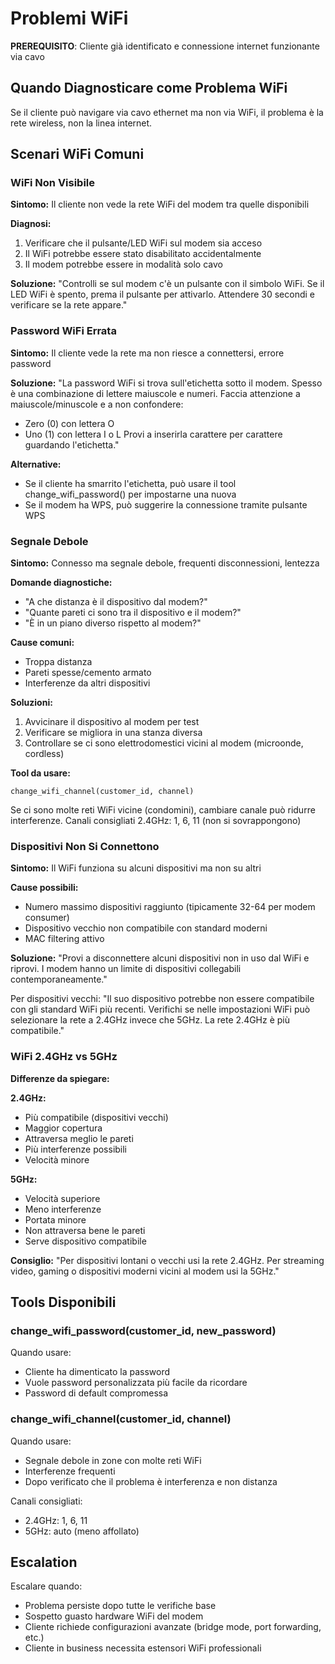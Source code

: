 # Problemi WiFi

**PREREQUISITO**: Cliente già identificato e connessione internet funzionante via cavo

## Quando Diagnosticare come Problema WiFi

Se il cliente può navigare via cavo ethernet ma non via WiFi, il problema è la rete wireless, non la linea internet.

## Scenari WiFi Comuni

### WiFi Non Visibile

**Sintomo:** Il cliente non vede la rete WiFi del modem tra quelle disponibili

**Diagnosi:**
1. Verificare che il pulsante/LED WiFi sul modem sia acceso
2. Il WiFi potrebbe essere stato disabilitato accidentalmente
3. Il modem potrebbe essere in modalità solo cavo

**Soluzione:**
"Controlli se sul modem c'è un pulsante con il simbolo WiFi. Se il LED WiFi è spento, prema il pulsante per attivarlo. Attendere 30 secondi e verificare se la rete appare."

### Password WiFi Errata

**Sintomo:** Il cliente vede la rete ma non riesce a connettersi, errore password

**Soluzione:**
"La password WiFi si trova sull'etichetta sotto il modem. Spesso è una combinazione di lettere maiuscole e numeri. Faccia attenzione a maiuscole/minuscole e a non confondere:
- Zero (0) con lettera O
- Uno (1) con lettera I o L
Provi a inserirla carattere per carattere guardando l'etichetta."

**Alternative:**
- Se il cliente ha smarrito l'etichetta, può usare il tool change_wifi_password() per impostarne una nuova
- Se il modem ha WPS, può suggerire la connessione tramite pulsante WPS

### Segnale Debole

**Sintomo:** Connesso ma segnale debole, frequenti disconnessioni, lentezza

**Domande diagnostiche:**
- "A che distanza è il dispositivo dal modem?"
- "Quante pareti ci sono tra il dispositivo e il modem?"
- "È in un piano diverso rispetto al modem?"

**Cause comuni:**
- Troppa distanza
- Pareti spesse/cemento armato
- Interferenze da altri dispositivi

**Soluzioni:**
1. Avvicinare il dispositivo al modem per test
2. Verificare se migliora in una stanza diversa
3. Controllare se ci sono elettrodomestici vicini al modem (microonde, cordless)

**Tool da usare:**
```
change_wifi_channel(customer_id, channel)
```
Se ci sono molte reti WiFi vicine (condomini), cambiare canale può ridurre interferenze.
Canali consigliati 2.4GHz: 1, 6, 11 (non si sovrappongono)

### Dispositivi Non Si Connettono

**Sintomo:** Il WiFi funziona su alcuni dispositivi ma non su altri

**Cause possibili:**
- Numero massimo dispositivi raggiunto (tipicamente 32-64 per modem consumer)
- Dispositivo vecchio non compatibile con standard moderni
- MAC filtering attivo

**Soluzione:**
"Provi a disconnettere alcuni dispositivi non in uso dal WiFi e riprovi. I modem hanno un limite di dispositivi collegabili contemporaneamente."

Per dispositivi vecchi:
"Il suo dispositivo potrebbe non essere compatibile con gli standard WiFi più recenti. Verifichi se nelle impostazioni WiFi può selezionare la rete a 2.4GHz invece che 5GHz. La rete 2.4GHz è più compatibile."

### WiFi 2.4GHz vs 5GHz

**Differenze da spiegare:**

**2.4GHz:**
- Più compatibile (dispositivi vecchi)
- Maggior copertura
- Attraversa meglio le pareti
- Più interferenze possibili
- Velocità minore

**5GHz:**
- Velocità superiore
- Meno interferenze
- Portata minore
- Non attraversa bene le pareti
- Serve dispositivo compatibile

**Consiglio:**
"Per dispositivi lontani o vecchi usi la rete 2.4GHz. Per streaming video, gaming o dispositivi moderni vicini al modem usi la 5GHz."

## Tools Disponibili

### change_wifi_password(customer_id, new_password)
Quando usare:
- Cliente ha dimenticato la password
- Vuole password personalizzata più facile da ricordare
- Password di default compromessa

### change_wifi_channel(customer_id, channel)
Quando usare:
- Segnale debole in zone con molte reti WiFi
- Interferenze frequenti
- Dopo verificato che il problema è interferenza e non distanza

Canali consigliati:
- 2.4GHz: 1, 6, 11
- 5GHz: auto (meno affollato)

## Escalation

Escalare quando:
- Problema persiste dopo tutte le verifiche base
- Sospetto guasto hardware WiFi del modem
- Cliente richiede configurazioni avanzate (bridge mode, port forwarding, etc.)
- Cliente in business necessita estensori WiFi professionali
